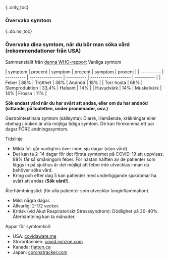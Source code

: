 {:.only_toc} 
 ### Övervaka symtom 

 {:.do.no_toc} 
 ### Övervaka dina symtom, när du bör man söka vård (rekommendationer från USA) 

Sammanställt från [denna WHO-rapport](https://www.who.int/docs/default-source/coronaviruse/who-china-joint-mission-on-covid-19-final-report.pdf)
Vanliga symtom 

<div class="table-wrap" markdown="1">
 | symptom | procent | symptom | procent | symptom | procent | 
 | ---------- | ---------- | ---------------- | ---------- | -------------------- | ---------- | 
 | Feber | 88% | Trötthet | 38% | Andnöd | 18% | 
 | Torr hosta | 68% | Slemproduktion | 33,4% | Halsont | 14% | 
 | Huvudvärk | 14% | Muskelvärk | 14% | Frossa | 11% | 
</div>

**Sök endast vård när du har svårt att andas, eller om du har andnöd (sittande, på toaletten, under promenader, osv.)** 

Gastrointestinala symtom (sällsynta): 
Diarré, illamående, kräkningar eller obehag i buken är alla möjliga tidiga symtom. De kan förekomma ett par dagar FÖRE andningssymtom. 

Tidslinje
- Milda fall går vanligtvis över inom sju dagar (utan vård) 
- Det kan ta 2-14 dagar för det första symtomet på COVID-19 att uppvisas. 88% får så småningom feber. 
För nästan hälften av de patienter som läggs in på sjukhus är det möjligt att feber inte utvecklas innan du behöver söka vård. 
- Kring och efter dag 5 kan patienter med underliggande sjukdomar ha svårt att andas (**Sök vård!**). 

 Återhämtningstid: (för alla patienter som utvecklar lunginflammation) 
 - Mild: några dagar. 
 - Allvarlig: 2-1/2 veckor. 
 - Kritisk (vid Akut Respiratoriskt Stresssyndrom): Dödlighet på 30-40%. Återhämtning kan ta månader. 

 Appar för symtomkoll: 
-  USA: [covidaware.me](https://covidaware.me/)
-  Storbritannien: [covid.joinzoe.com](https://covid.joinzoe.com)
-  Kanada: [flatten.ca](https://flatten.ca/) 
-  Japan: [coronatracker.com](https://www.coronatracker.com/)
